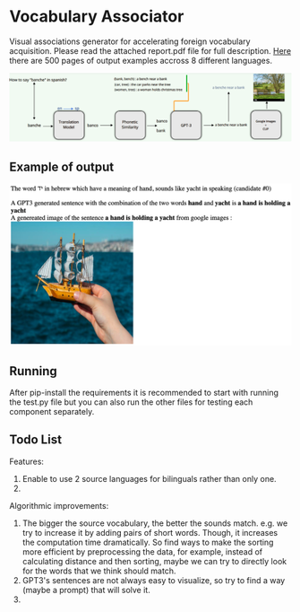 # Vocabulary Associator
Visual associations generator for accelerating foreign vocabulary acquisition. Please read the attached report.pdf file for full description. [Here](https://drive.google.com/file/d/18gzCkD_3G1PJNoR7VbM-gyS_edcEWMlC/view) there are 500 pages of output examples accross 8 different languages.

![Components:](https://github.com/DavidHuji/vocabulary_associator/blob/main/scheme.png)

## Example of output
![Components:](https://github.com/DavidHuji/vocabulary_associator/blob/main/example1.png)


## Running
After pip-install the requirements it is recommended to start with running the test.py file but you can also run the other files for testing each component separately.

## Todo List
Features:
1. Enable to use 2 source languages for bilinguals rather than only one.
2. 

Algorithmic improvements:
1. The bigger the source vocabulary, the better the sounds match. e.g. we try to increase it by adding pairs of short words. Though, it increases the computation time dramatically. So find ways to make the sorting more efficient by preprocessing the data, for example, instead of calculating distance and then sorting, maybe we can try to directly look for the words that we think should match.
2. GPT3's sentences are not always easy to visualize, so try to find a way (maybe a prompt) that will solve it.
3. 
